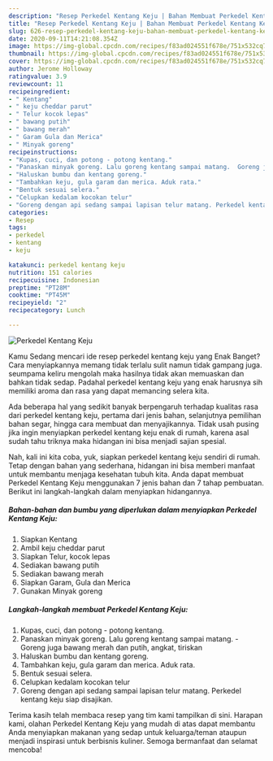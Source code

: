 ```yaml
---
description: "Resep Perkedel Kentang Keju | Bahan Membuat Perkedel Kentang Keju Yang Menggugah Selera"
title: "Resep Perkedel Kentang Keju | Bahan Membuat Perkedel Kentang Keju Yang Menggugah Selera"
slug: 626-resep-perkedel-kentang-keju-bahan-membuat-perkedel-kentang-keju-yang-menggugah-selera
date: 2020-09-11T14:21:08.354Z
image: https://img-global.cpcdn.com/recipes/f83ad024551f678e/751x532cq70/perkedel-kentang-keju-foto-resep-utama.jpg
thumbnail: https://img-global.cpcdn.com/recipes/f83ad024551f678e/751x532cq70/perkedel-kentang-keju-foto-resep-utama.jpg
cover: https://img-global.cpcdn.com/recipes/f83ad024551f678e/751x532cq70/perkedel-kentang-keju-foto-resep-utama.jpg
author: Jerome Holloway
ratingvalue: 3.9
reviewcount: 11
recipeingredient:
- " Kentang"
- " keju cheddar parut"
- " Telur kocok lepas"
- " bawang putih"
- " bawang merah"
- " Garam Gula dan Merica"
- " Minyak goreng"
recipeinstructions:
- "Kupas, cuci, dan potong - potong kentang."
- "Panaskan minyak goreng. Lalu goreng kentang sampai matang.  Goreng juga bawang merah dan putih, angkat, tiriskan"
- "Haluskan bumbu dan kentang goreng."
- "Tambahkan keju, gula garam dan merica. Aduk rata."
- "Bentuk sesuai selera."
- "Celupkan kedalam kocokan telur"
- "Goreng dengan api sedang sampai lapisan telur matang. Perkedel kentang keju siap disajikan."
categories:
- Resep
tags:
- perkedel
- kentang
- keju

katakunci: perkedel kentang keju 
nutrition: 151 calories
recipecuisine: Indonesian
preptime: "PT28M"
cooktime: "PT45M"
recipeyield: "2"
recipecategory: Lunch

---
```



![Perkedel Kentang Keju](https://img-global.cpcdn.com/recipes/f83ad024551f678e/751x532cq70/perkedel-kentang-keju-foto-resep-utama.jpg)

Kamu Sedang mencari ide resep perkedel kentang keju yang Enak Banget? Cara menyiapkannya memang tidak terlalu sulit namun tidak gampang juga. seumpama keliru mengolah maka hasilnya tidak akan memuaskan dan bahkan tidak sedap. Padahal perkedel kentang keju yang enak harusnya sih memiliki aroma dan rasa yang dapat memancing selera kita.

Ada beberapa hal yang sedikit banyak berpengaruh terhadap kualitas rasa dari perkedel kentang keju, pertama dari jenis bahan, selanjutnya pemilihan bahan segar, hingga cara membuat dan menyajikannya. Tidak usah pusing jika ingin menyiapkan perkedel kentang keju enak di rumah, karena asal sudah tahu triknya maka hidangan ini bisa menjadi sajian spesial.




Nah, kali ini kita coba, yuk, siapkan perkedel kentang keju sendiri di rumah. Tetap dengan bahan yang sederhana, hidangan ini bisa memberi manfaat untuk membantu menjaga kesehatan tubuh kita. Anda dapat membuat Perkedel Kentang Keju menggunakan 7 jenis bahan dan 7 tahap pembuatan. Berikut ini langkah-langkah dalam menyiapkan hidangannya.

<!--inarticleads1-->

##### Bahan-bahan dan bumbu yang diperlukan dalam menyiapkan Perkedel Kentang Keju:

1. Siapkan  Kentang
1. Ambil  keju cheddar parut
1. Siapkan  Telur, kocok lepas
1. Sediakan  bawang putih
1. Sediakan  bawang merah
1. Siapkan  Garam, Gula dan Merica
1. Gunakan  Minyak goreng




<!--inarticleads2-->

##### Langkah-langkah membuat Perkedel Kentang Keju:

1. Kupas, cuci, dan potong - potong kentang.
1. Panaskan minyak goreng. Lalu goreng kentang sampai matang.  - Goreng juga bawang merah dan putih, angkat, tiriskan
1. Haluskan bumbu dan kentang goreng.
1. Tambahkan keju, gula garam dan merica. Aduk rata.
1. Bentuk sesuai selera.
1. Celupkan kedalam kocokan telur
1. Goreng dengan api sedang sampai lapisan telur matang. Perkedel kentang keju siap disajikan.




Terima kasih telah membaca resep yang tim kami tampilkan di sini. Harapan kami, olahan Perkedel Kentang Keju yang mudah di atas dapat membantu Anda menyiapkan makanan yang sedap untuk keluarga/teman ataupun menjadi inspirasi untuk berbisnis kuliner. Semoga bermanfaat dan selamat mencoba!
